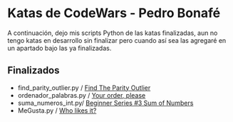 # Katas de CodeWars - Pedro Bonafé
A continuación, dejo mis scripts Python de las katas finalizadas, aun no tengo katas en desarrollo sin finalizar pero cuando así sea las agregaré en un apartado bajo las ya finalizadas.


## Finalizados
  - find_parity_outlier.py / [Find The Parity Outlier](https://www.codewars.com/kata/5526fc09a1bbd946250002dc)
  - ordenador_palabras.py / [Your order, please](https://www.codewars.com/kata/55c45be3b2079eccff00010f)
  - suma_numeros_int.py/ [Beginner Series #3 Sum of Numbers](https://www.codewars.com/kata/55f2b110f61eb01779000053)
  - MeGusta.py / [Who likes it?](https://www.codewars.com/kata/5266876b8f4bf2da9b000362)
  

